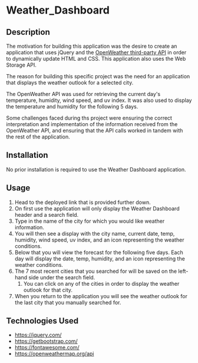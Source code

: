 # Weather_Dashboard

## Description

The motivation for building this application was the desire to create an application that uses jQuery and the [OpenWeather third-party API](https://openweathermap.org/api) in order to dynamically update HTML and CSS. This application also uses the Web Storage API.

The reason for building this specific project was the need for an application that displays the weather outlook for a selected city.

The OpenWeather API was used for retrieving the current day's temperature, humidity, wind speed, and uv index. It was also used to display the temperature and humidity for the following 5 days.

Some challenges faced during ths project were ensuring the correct interpretation and implementation of the information received from the OpenWeather API, and ensuring that the API calls worked in tandem with the rest of the application. 



## Installation

No prior installation is required to use the Weather Dashboard application.

## Usage

1. Head to the deployed link that is provided further down.
1. On first use the application will only display the Weather Dashboard header and a search field.
1. Type in the name of the city for which you would like weather information.
1. You will then see a display with the city name, current date, temp, humidity, wind speed,  uv index, and an icon representing the weather conditions.
1. Below that you will view the forecast for the following five days. Each day will display the date, temp, humidity, and an icon representing the weather conditions.
1. The 7 most recent cities that you searched for will be saved on the left-hand side under the search field.
    1. You can click on any of the cities in order to display the weather outlook for that city.
1. When you return to the application you will see the weather outlook for the last city that you manually searched for.



## Technologies Used

* https://jquery.com/
* https://getbootstrap.com/
* https://fontawesome.com/
* https://openweathermap.org/api



